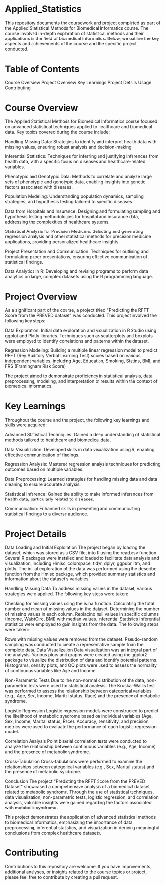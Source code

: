 # Applied_Statistics
This repository documents the coursework and project completed as part of the Applied Statistical Methods for Biomedical Informatics course. The course involved in-depth exploration of statistical methods and their applications in the field of biomedical informatics.
Below, we outline the key aspects and achievements of the course and the specific project conducted.

# Table of Contents
Course Overview
Project Overview
Key Learnings
Project Details
Usage
Contributing

# Course Overview
The Applied Statistical Methods for Biomedical Informatics course focused on advanced statistical techniques applied to healthcare and biomedical data. Key topics covered during the course include:

Handling Missing Data: Strategies to identify and interpret health data with missing values, ensuring robust analysis and decision-making.

Inferential Statistics: Techniques for inferring and justifying inferences from health data, with a specific focus on diseases and healthcare-related variables.

Phenotypic and Genotypic Data: Methods to correlate and analyze large sets of phenotypic and genotypic data, enabling insights into genetic factors associated with diseases.

Population Modeling: Understanding population dynamics, sampling strategies, and hypothesis testing tailored to specific diseases.

Data from Hospitals and Insurance: Designing and formulating sampling and hypothesis testing methodologies for hospital and insurance data, addressing the complexities of healthcare systems.

Statistical Analysis for Precision Medicine: Selecting and generating regression analysis and other statistical methods for precision medicine applications, providing personalized healthcare insights.

Project Presentation and Communication: Techniques for outlining and formulating paper presentations, ensuring effective communication of statistical findings.

Data Analytics in R: Developing and revising programs to perform data analytics on large, complex datasets using the R programming language.

# Project Overview
As a significant part of the course, a project titled "Predicting the RFFT Score from the PREVED dataset" was conducted. This project involved the following key steps:

Data Exploration: Initial data exploration and visualization in R Studio using ggplot and Plotly libraries. Techniques such as scatterplots and boxplots were employed to identify correlations and patterns within the dataset.

Regression Modeling: Building a multiple linear regression model to predict RFFT (Rey Auditory Verbal Learning Test) scores based on various independent variables, including Age, Education, Smoking, Statins, BMI, and FRS (Framingham Risk Score).

The project aimed to demonstrate proficiency in statistical analysis, data preprocessing, modeling, and interpretation of results within the context of biomedical informatics.

# Key Learnings
Throughout the course and the project, the following key learnings and skills were acquired:

Advanced Statistical Techniques: Gained a deep understanding of statistical methods tailored to healthcare and biomedical data.

Data Visualization: Developed skills in data visualization using R, enabling effective communication of findings.

Regression Analysis: Mastered regression analysis techniques for predicting outcomes based on multiple variables.

Data Preprocessing: Learned strategies for handling missing data and data cleaning to ensure accurate analysis.

Statistical Inference: Gained the ability to make informed inferences from health data, particularly related to diseases.

Communication: Enhanced skills in presenting and communicating statistical findings to a diverse audience.

# Project Details
Data Loading and Initial Exploration
The project began by loading the dataset, which was stored as a CSV file, into R using the read.csv function. Several R packages were installed and loaded to facilitate data analysis and visualization, including Hmisc, colorspace, tidyr, dplyr, ggpubr, ltm, and plotly.
The initial exploration of the data was performed using the describe function from the Hmisc package, which provided summary statistics and information about the dataset's variables.

Handling Missing Data
To address missing values in the dataset, various strategies were applied. The following key steps were taken:

Checking for missing values using the is.na function.
Calculating the total number and mean of missing values in the dataset.
Determining the number of missing values in each column.
Replacing null values in specific columns (Income, WaistCirc, BMI) with median values.
Inferential Statistics
Inferential statistics were employed to gain insights from the data. The following steps were taken:

Rows with missing values were removed from the dataset.
Pseudo-random sampling was conducted to create a representative sample from the complete data.
Data Visualization
Data visualization was an integral part of the analysis. Various plots and graphs were created using the ggplot2 package to visualize the distribution of data and identify potential patterns. Histograms, density plots, and QQ plots were used to assess the normality of continuous variables like Age and Income.

Non-Parametric Tests
Due to the non-normal distribution of the data, non-parametric tests were used for statistical analysis. The Kruskal-Wallis test was performed to assess the relationship between categorical variables (e.g., Age, Sex, Income, Marital status, Race) and the presence of metabolic syndrome.

Logistic Regression
Logistic regression models were constructed to predict the likelihood of metabolic syndrome based on individual variables (Age, Sex, Income, Marital status, Race). Accuracy, sensitivity, and precision metrics were used to evaluate the performance of each logistic regression model.

Correlation Analysis
Point biserial correlation tests were conducted to analyze the relationship between continuous variables (e.g., Age, Income) and the presence of metabolic syndrome.

Cross-Tabulation
Cross-tabulations were performed to examine the relationships between categorical variables (e.g., Sex, Marital status) and the presence of metabolic syndrome.

Conclusion
The project "Predicting the RFFT Score from the PREVED Dataset" showcased a comprehensive analysis of a biomedical dataset related to metabolic syndrome. Through the use of statistical techniques, data visualization, non-parametric tests, logistic regression, and correlation analysis, valuable insights were gained regarding the factors associated with metabolic syndrome.

This project demonstrates the application of advanced statistical methods to biomedical informatics, emphasizing the importance of data preprocessing, inferential statistics, and visualization in deriving meaningful conclusions from complex healthcare datasets.

# Contributing
Contributions to this repository are welcome. If you have improvements, additional analyses, or insights related to the course topics or project, please feel free to contribute by creating a pull request.
